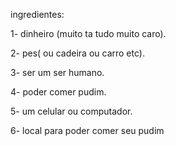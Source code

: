 ingredientes:

1- dinheiro (muito ta tudo muito caro).

2- pes( ou cadeira ou carro etc).

3- ser um ser humano.

4- poder comer pudim.

5- um celular ou computador.  

6- local para poder comer seu pudim
